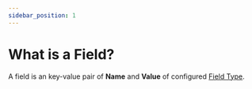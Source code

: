 ```yaml
---
sidebar_position: 1
---
```


# What is a Field?

A field is an key-value pair of **Name** and **Value** of configured [Field Type](/category/field-types).
